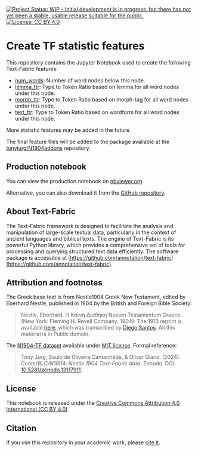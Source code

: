 [![Project Status: WIP – Initial development is in progress, but there has not yet been a stable, usable release suitable for the public.](https://www.repostatus.org/badges/latest/wip.svg)](https://www.repostatus.org/#wip)  [![License: CC BY 4.0](https://img.shields.io/badge/License-CC_BY%204.0-lightgrey.svg)](https://creativecommons.org/licenses/by/4.0/)

# Create TF statistic features

This repository contains the Jupyter Notebook used to create the following Text-Fabric features:

  - [num_words](https://tonyjurg.github.io/N1904addons/features/num_words.html): Number of word nodes below this node.
  - [lemma_ttr](https://tonyjurg.github.io/N1904addons/features/lemma_ttr.html): Type to Token Ratio based on lemma for all word nodes under this node.
  - [morph_ttr](https://tonyjurg.github.io/N1904addons/features/morph_ttr.html): Type to Token Ratio based on morph-tag for all word nodes under this node.
  - [text_ttr](https://tonyjurg.github.io/N1904addons/features/text_ttr.html): Type to Token Ratio based on wordform for all word nodes under this node.

More statistic features may be added in the future.
   
The final feature files will be added to the package available at the [tonyjurg/N1904addons](https://tonyjurg.github.io/N1904addons/) repository.

## Production notebook

You can view the production notebook on [nbviewer.org](https://nbviewer.org/github/tonyjurg/Create-TF-stat-features/blob/main/create_statistic_features.ipynb).

Alternative, you can also download it from the [GitHub repository](https://github.com/tonyjurg/Create-TF-stat-features/blob/main/create_statistic_features.ipynb).

## About Text-Fabric

The Text-Fabric framework is designed to facilitate the analysis and manipulation of large-scale textual data, particularly in the context of ancient languages and biblical texts. The engine of Text-Fabric is its powerful Python library, which provides a comprehensive set of tools for processing and querying structured text data efficiently. The software package is accessible at [https://github.com/annotation/text-fabric](https://github.com/annotation/text-fabric).


## Attribution and footnotes

The Greek base text is from Nestle1904 Greek New Testament, edited by Eberhard Nestle, published in 1904 by the British and Foreign Bible Society:
> Nestle, Eberhard. Η Καινή Διαθήκη Novum Testamentum Graece (New York: Fleming H. Revell Company, 1904).
The 1913 reprint is available [here](https://archive.org/details/hkainediathekete00lond/), which was transcribed by [Diego Santos](https://sites.google.com/site/nestle1904/home). All this material is in Public domain.


The [N1904-TF dataset](https://centerblc.github.io/N1904/) available under [MIT license](https://github.com/CenterBLC/N1904/blob/main/LICENSE.md). Formal reference: 
> Tony Jurg, Saulo de Oliveira Cantanhêde, & Oliver Glanz. (2024). *CenterBLC/N1904: Nestle 1904 Text-Fabric data*. Zenodo. DOI: [10.5281/zenodo.13117911](https://doi.org/10.5281/zenodo.13117910).

## License

This notebook is released under the [Creative Commons Attribution 4.0 International (CC BY 4.0)](https://github.com/tonyjurg/Create-TF-stat-features/blob/main/LICENSE.md)

## Citation

If you use this repository in your academic work, please [cite it](CITATION.cff).

